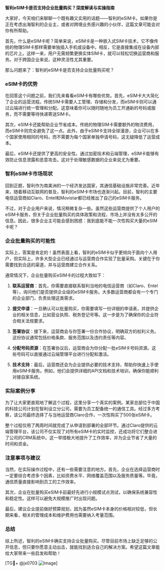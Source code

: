 **智利eSIM卡是否支持企业批量购买？深度解读与实操指南**

大家好，今天咱们来聊聊一个既有趣又实用的话题——智利的eSIM卡。如果你是正在考虑出海智利的企业主，或者对跨境业务感兴趣的小伙伴，这篇文章可能会对你有所帮助。

首先，什么是eSIM卡呢？简单来说，eSIM卡是一种嵌入式SIM卡技术，它不像传统的物理SIM卡那样需要单独插入手机或设备中。相反，它是直接集成在设备内部的芯片上。这样一来，用户无需频繁更换实体SIM卡，就可以轻松切换运营商和服务。对于跨国企业来说，这种灵活性尤其重要。

那么问题来了：智利的eSIM卡是否支持企业批量购买呢？

### eSIM卡的优势

在回答这个问题之前，我们先来看看eSIM卡有哪些优势。首先，eSIM卡大大简化了企业的运营流程。传统SIM卡需要人工管理、存储和分发，而eSIM卡则可以通过云端进行统一管理和分配。这意味着你可以随时随地为员工开通新的号码或服务，而不需要等待快递寄送SIM卡。

其次，eSIM卡还能帮助企业节省成本。传统的物理SIM卡需要额外的物流费用，而eSIM卡则完全避免了这一点。此外，由于eSIM卡支持全球漫游，企业可以在多个国家使用相同的号码，而不需要为每个国家单独申请号码，这无疑降低了运营成本。

最后，eSIM卡还提供了更高的安全性。通过加密技术和云端管理，eSIM卡能够有效防止信息泄露和恶意攻击。这对于处理敏感数据的企业来说尤为重要。

### 智利eSIM卡市场现状

回到正题，智利作为南美洲的一个经济发达国家，其通信基础设施非常完善。近年来，随着移动互联网的普及，智利的eSIM卡市场也逐渐兴起。目前，智利的主要电信运营商如Claro、Entel和Movistar都已经推出了自己的eSIM卡服务。

不过，对于企业用户来说，情况稍微复杂一些。虽然这些运营商提供了个人用户的eSIM卡服务，但关于企业批量购买的具体政策和流程，市场上并没有太多公开的信息。因此，很多企业主可能会感到困惑：我到底能不能一次性购买大量的eSIM卡呢？

### 企业批量购买的可能性

实际上，答案是肯定的！虽然表面上看，智利的eSIM卡似乎更倾向于面向个人用户，但实际上，许多大型企业已经通过与运营商合作实现了批量采购。关键在于你需要找到合适的渠道，并与运营商建立合作关系。

通常情况下，企业批量购买eSIM卡的过程大致如下：

1. **联系运营商**：首先，你需要直接联系智利当地的电信运营商（如Claro、Entel等），询问他们是否提供企业级的eSIM卡服务。大多数运营商都会有一个专门的企业部门，负责处理这类需求。

2. **提交申请**：一旦确认可以批量购买，你需要填写一份详细的申请表，并提供企业的相关信息，比如营业执照、税务登记号等。这一步是为了确保你的企业符合相关法规要求。

3. **签署协议**：接下来，运营商会与你签署一份合作协议，明确双方的权利义务。这份协议通常包括价格条款、服务范围以及违约责任等内容。

4. **分配号码资源**：在签署协议后，运营商会为你分配一批eSIM卡号码资源。这些号码可以直接通过云端管理平台进行分配和激活。

5. **技术支持**：最后，运营商还会为企业提供必要的技术支持，帮助你快速上手使用eSIM卡服务。例如，他们会提供详细的API文档和技术培训，确保你能顺利对接自家系统。

### 实际案例分享

为了让大家更直观地了解这个过程，这里分享一个真实的案例。某家总部位于中国的科技公司计划在智利设立分公司，需要为员工配备统一的通信工具。经过多方考察，该公司最终选择了与当地运营商Claro合作，一次性购买了500张eSIM卡。

整个过程仅用了两周时间就完成了从申请到部署的全部环节。通过Claro提供的云端管理平台，该公司不仅实现了对所有eSIM卡的实时监控，还成功将它们整合进了公司的CRM系统中。这一举措极大地提升了工作效率，并为企业节省了大量的时间和资金。

### 注意事项与建议

当然，在实际操作过程中，还有一些需要注意的地方。首先，企业在选择运营商时一定要综合考虑多个因素，比如资费水平、网络覆盖范围以及服务质量等。毕竟，通信质量直接影响到员工的工作效率。

其次，企业在批量购买eSIM卡前最好先进行小规模试点测试，以确保系统兼容性和稳定性。这样可以避免大规模推广时出现问题。

最后，建议企业提前做好预算规划，因为虽然eSIM卡本身的价格相对较低，但长期来看，相关的管理成本和维护费用也需要纳入考量范围。

### 总结

综上所述，智利的eSIM卡确实支持企业批量购买。尽管目前市场上缺乏足够的公开信息，但只要你愿意主动出击，就能找到适合自己的解决方案。希望这篇文章能给大家带来一些启发和帮助！

[TG💪+ @jx0703 ![Image](https://github.com/user-attachments/assets/dbca1d08-cadb-493c-b0ec-ad6f7a83f270)]